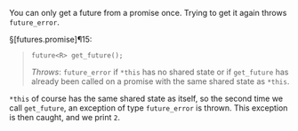You can only get a future from a promise once. Trying to get it again throws `future_error`.

§[futures.promise]¶15:

> `future<R> get_future();`
>
> *Throws*: `future_error` if `*this` has no shared state or if `get_future` has already been called on a promise with the same shared state as `*this`.

`*this` of course has the same shared state as itself, so the second time we call `get_future`, an exception of type `future_error` is thrown. This exception is then caught, and we print `2`.
